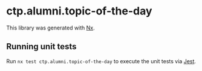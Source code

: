 # ctp.alumni.topic-of-the-day

This library was generated with [Nx](https://nx.dev).

## Running unit tests

Run `nx test ctp.alumni.topic-of-the-day` to execute the unit tests via [Jest](https://jestjs.io).
